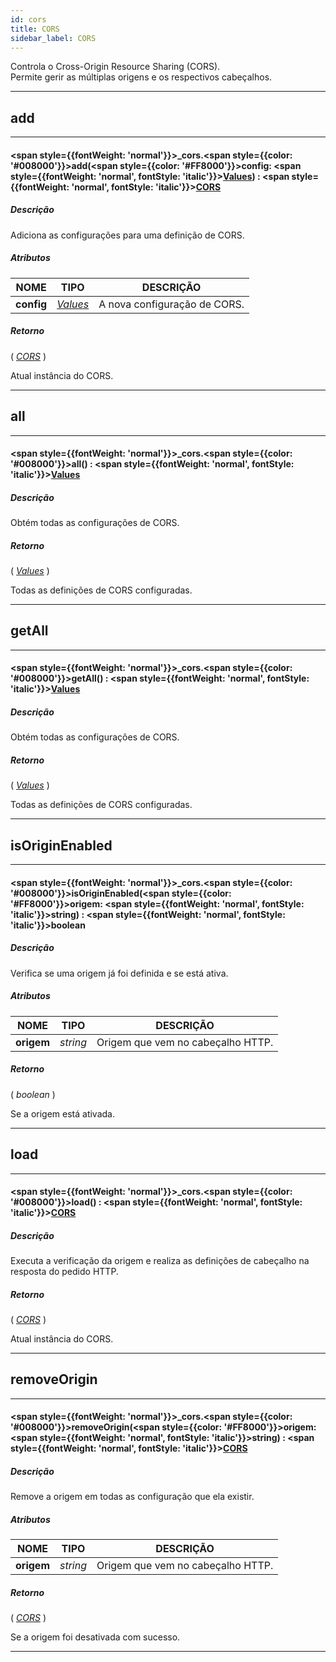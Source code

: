 ```yaml
---
id: cors
title: CORS
sidebar_label: CORS
---
```


Controla o Cross-Origin Resource Sharing (CORS).<br/>
Permite gerir as múltiplas origens e os respectivos cabeçalhos.

---

## add

---

#### <span style={{fontWeight: 'normal'}}>_cors</span>.<span style={{color: '#008000'}}>add</span>(<span style={{color: '#FF8000'}}>config</span>: <span style={{fontWeight: 'normal', fontStyle: 'italic'}}>[Values](../objects/Values)</span>) : <span style={{fontWeight: 'normal', fontStyle: 'italic'}}>[CORS](../resources/cors)</span>
##### Descrição

Adiciona as configurações para uma definição de CORS.

##### Atributos

| NOME | TIPO | DESCRIÇÃO |
|---|---|---|
| **config** | _[Values](../objects/Values)_ | A nova configuração de CORS. |

##### Retorno

( _[CORS](../resources/cors)_ )

Atual instância do CORS.

---

## all

---

#### <span style={{fontWeight: 'normal'}}>_cors</span>.<span style={{color: '#008000'}}>all</span>() : <span style={{fontWeight: 'normal', fontStyle: 'italic'}}>[Values](../objects/Values)</span>
##### Descrição

Obtém todas as configurações de CORS.

##### Retorno

( _[Values](../objects/Values)_ )

Todas as definições de CORS configuradas.

---

## getAll

---

#### <span style={{fontWeight: 'normal'}}>_cors</span>.<span style={{color: '#008000'}}>getAll</span>() : <span style={{fontWeight: 'normal', fontStyle: 'italic'}}>[Values](../objects/Values)</span>
##### Descrição

Obtém todas as configurações de CORS.

##### Retorno

( _[Values](../objects/Values)_ )

Todas as definições de CORS configuradas.

---

## isOriginEnabled

---

#### <span style={{fontWeight: 'normal'}}>_cors</span>.<span style={{color: '#008000'}}>isOriginEnabled</span>(<span style={{color: '#FF8000'}}>origem</span>: <span style={{fontWeight: 'normal', fontStyle: 'italic'}}>string</span>) : <span style={{fontWeight: 'normal', fontStyle: 'italic'}}>boolean</span>
##### Descrição

Verifica se uma origem já foi definida e se está ativa.

##### Atributos

| NOME | TIPO | DESCRIÇÃO |
|---|---|---|
| **origem** | _string_ | Origem que vem no cabeçalho HTTP. |

##### Retorno

( _boolean_ )

Se a origem está ativada.

---

## load

---

#### <span style={{fontWeight: 'normal'}}>_cors</span>.<span style={{color: '#008000'}}>load</span>() : <span style={{fontWeight: 'normal', fontStyle: 'italic'}}>[CORS](../resources/cors)</span>
##### Descrição

Executa a verificação da origem e realiza as definições de cabeçalho na resposta do pedido HTTP.

##### Retorno

( _[CORS](../resources/cors)_ )

Atual instância do CORS.

---

## removeOrigin

---

#### <span style={{fontWeight: 'normal'}}>_cors</span>.<span style={{color: '#008000'}}>removeOrigin</span>(<span style={{color: '#FF8000'}}>origem</span>: <span style={{fontWeight: 'normal', fontStyle: 'italic'}}>string</span>) : <span style={{fontWeight: 'normal', fontStyle: 'italic'}}>[CORS](../resources/cors)</span>
##### Descrição

Remove a origem em todas as configuração que ela existir.

##### Atributos

| NOME | TIPO | DESCRIÇÃO |
|---|---|---|
| **origem** | _string_ | Origem que vem no cabeçalho HTTP. |

##### Retorno

( _[CORS](../resources/cors)_ )

Se a origem foi desativada com sucesso.

---

